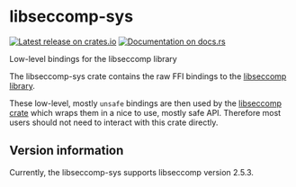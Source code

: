 # libseccomp-sys

[![Latest release on crates.io](https://img.shields.io/crates/v/libseccomp-sys.svg)](https://crates.io/crates/libseccomp-sys)
[![Documentation on docs.rs](https://docs.rs/libseccomp-sys/badge.svg)](https://docs.rs/libseccomp-sys)

Low-level bindings for the libseccomp library

The libseccomp-sys crate contains the raw FFI bindings to the
[libseccomp library](https://github.com/seccomp/libseccomp).

These low-level, mostly `unsafe` bindings are then used by the [libseccomp crate](https://crates.io/crates/libseccomp)
which wraps them in a nice to use, mostly safe API.
Therefore most users should not need to interact with this crate directly.

## Version information

Currently, the libseccomp-sys supports libseccomp version 2.5.3.
